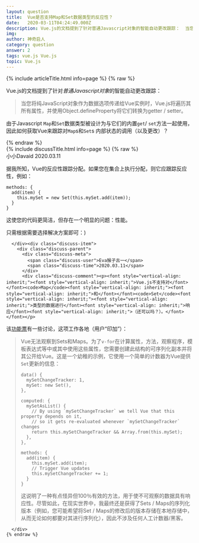 ```yaml
---
layout: question
title:  Vue是否支持Map和Set数据类型的反应性？
date:   2020-03-11T04:24:49.000Z
description: Vue.js的文档提到了针对普通Javascript对象的智能自动更改跟踪：  当您将纯JavaScript对象作为数据选项传递给Vue实例时，Vu...
img: 
author: 神奇启人
category: question
answer: 2
tags: vue.js Vue.js
topic: Vue.js
---
```

<div class="article-root">
  <div class="article">
    {% include articleTitle.html info=page %}
    {% raw %}
    <div class="article-content"><p><font style="vertical-align: inherit;"><font style="vertical-align: inherit;">Vue.js的文档提到了针对</font></font><em><font style="vertical-align: inherit;"><font style="vertical-align: inherit;">普通Javascript对象</font></font></em><font style="vertical-align: inherit;"><font style="vertical-align: inherit;">的智能自动更改跟踪</font><font style="vertical-align: inherit;">：</font></font></p>

<blockquote>
  <p><font style="vertical-align: inherit;"><font style="vertical-align: inherit;">当您将纯JavaScript对象作为数据选项传递给Vue实例时，Vue.js将遍历其所有属性，并使用Object.defineProperty将它们转换为getter / setter。</font></font></p>
</blockquote>

<p><font style="vertical-align: inherit;"><font style="vertical-align: inherit;">由于Javascript </font></font><code>Map</code><font style="vertical-align: inherit;"><font style="vertical-align: inherit;">和</font></font><code>Set</code><font style="vertical-align: inherit;"><font style="vertical-align: inherit;">数据类型被设计为与它们的内置</font></font><code>get</code><font style="vertical-align: inherit;"><font style="vertical-align: inherit;">/ </font></font><code>set</code><font style="vertical-align: inherit;"><font style="vertical-align: inherit;">方法一起使用，因此如何获取Vue来跟踪对</font></font><code>Map</code><font style="vertical-align: inherit;"><font style="vertical-align: inherit;">s和</font></font><code>Set</code><font style="vertical-align: inherit;"><font style="vertical-align: inherit;">s </font><font style="vertical-align: inherit;">内部状态的调用（以及更改）</font><font style="vertical-align: inherit;">？</font></font></p></div>
    {% endraw %}
  </div>

  <div class="discuss-wrapper">
    {% include discussTitle.html info=page %}
    {% raw %}
    <div class="discuss-item">
        <div class="discuss-parent">
          <div class="discuss-meta">
            <span class="discuss-user">小小Davaid</span>
            <span class="discuss-time">2020.03.11</span>
          </div>
          <div class="discuss-comment"><p><font style="vertical-align: inherit;"><font style="vertical-align: inherit;">据我所知，Vue的反应性跟踪分配。</font><font style="vertical-align: inherit;">如果您在集合上执行分配，则它应跟踪反应性，例如：</font></font></p>

<pre><code>methods: {<font></font>
  add(item) {<font></font>
    this.mySet = new Set(this.mySet.add(item));<font></font>
  }<font></font>
}<font></font>
</code></pre>

<p><font style="vertical-align: inherit;"><font style="vertical-align: inherit;">这使您的代码更简洁，但存在一个明显的问题：性能。</font></font></p>

<p><font style="vertical-align: inherit;"><font style="vertical-align: inherit;">只需根据需要选择解决方案即可：)</font></font></p></div>
        </div>
        
      </div><div class="discuss-item">
        <div class="discuss-parent">
          <div class="discuss-meta">
            <span class="discuss-user">Eva猴子古一</span>
            <span class="discuss-time">2020.03.11</span>
          </div>
          <div class="discuss-comment"><p><font style="vertical-align: inherit;"><font style="vertical-align: inherit;">Vue.js不支持对</font></font><code>Map</code><font style="vertical-align: inherit;"><font style="vertical-align: inherit;">和</font></font><code>Set</code><font style="vertical-align: inherit;"><font style="vertical-align: inherit;">类型的数据进行</font><font style="vertical-align: inherit;">响应</font><font style="vertical-align: inherit;">（还可以吗？）。</font></font></p>

<p><font style="vertical-align: inherit;"><font style="vertical-align: inherit;">该</font></font><a href="https://github.com/vuejs/vue/issues/2410#issuecomment-318487855" rel="noreferrer"><font style="vertical-align: inherit;"><font style="vertical-align: inherit;">功能票</font></font></a><font style="vertical-align: inherit;"><font style="vertical-align: inherit;">有一些讨论，这项工作各地（用户“印加”）：</font></font></p>

<blockquote>
  <p><font style="vertical-align: inherit;"><font style="vertical-align: inherit;">Vue无法观察到Sets和Maps。</font><font style="vertical-align: inherit;">为了</font></font><code>v-for</code><font style="vertical-align: inherit;"><font style="vertical-align: inherit;">在计算属性，方法，观察程序，模板表达式等中或</font><font style="vertical-align: inherit;">其中使用这些</font><font style="vertical-align: inherit;">属性，您需要创建此结构的可序列化副本并将其公开给Vue。</font><font style="vertical-align: inherit;">这是一个幼稚的示例，它使用一个简单的计数器为Vue提供</font></font><code>Set</code><font style="vertical-align: inherit;"><font style="vertical-align: inherit;">更新的</font><font style="vertical-align: inherit;">信息</font><font style="vertical-align: inherit;">：</font></font></p>

<pre><code>data() {<font></font>
  mySetChangeTracker: 1,<font></font>
  mySet: new Set(),<font></font>
},<font></font>
<font></font>
computed: {<font></font>
  mySetAsList() { <font></font>
    // By using `mySetChangeTracker` we tell Vue that this property depends on it,<font></font>
    // so it gets re-evaluated whenever `mySetChangeTracker` changes<font></font>
    return this.mySetChangeTracker &amp;&amp; Array.from(this.mySet);<font></font>
  },<font></font>
},<font></font>
<font></font>
methods: {<font></font>
  add(item) {<font></font>
    this.mySet.add(item);<font></font>
    // Trigger Vue updates<font></font>
    this.mySetChangeTracker += 1;<font></font>
  }<font></font>
}<font></font>
</code></pre>
  
  <p><font style="vertical-align: inherit;"><font style="vertical-align: inherit;">这说明了一种有点怪异但100％有效的方法，用于使不可观察的数据具有响应性。</font><font style="vertical-align: inherit;">尽管如此，在现实世界中，我最终还是获得了Sets / Maps的序列化版本（例如，您可能希望将Set / Maps的修改后的版本存储在本地存储中，从而无论如何都要对其进行序列化），因此不涉及任何人工计数器/黑客。</font></font></p>
</blockquote></div>
        </div>
        
      </div>
    {% endraw %}
  </div>
<div>
